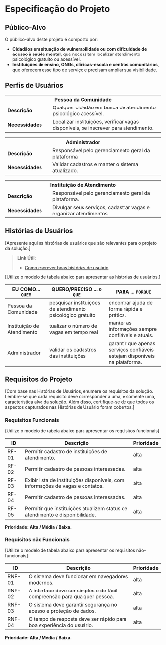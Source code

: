 # Especificação do Projeto

## Público-Alvo

O público-alvo deste projeto é composto por:

- **Cidadãos em situação de vulnerabilidade ou com dificuldade de acesso à saúde mental**, que necessitam localizar atendimento psicológico gratuito ou acessível.  
- **Instituições de ensino, ONGs, clínicas-escola e centros comunitários**, que oferecem esse tipo de serviço e precisam ampliar sua visibilidade.  

## Perfis de Usuários

<table>
<tbody>
<tr align=center>
<th colspan="2">Pessoa da Comunidade </th>
</tr>
<tr>
<td width="150px"><b>Descrição</b></td>
<td width="600px">Qualquer cidadão em busca de atendimento psicológico acessível.</td>
</tr>
<tr>
<td><b>Necessidades</b></td>
<td>Localizar instituições, verificar vagas disponíveis, se inscrever para atendimento.  </td>
</tr>
</tbody>
</table>

<table>
<tbody>
<tr align=center>
<th colspan="2">Administrador </th>
</tr>
<tr>
<td width="150px"><b>Descrição</b></td>
<td width="600px">Responsável pelo gerenciamento geral da plataforma</td>
</tr>
<tr>
<td><b>Necessidades</b></td>
<td>Validar cadastros e manter o sistema atualizado.</td>
</tr>  
</tbody>
</table>

<table>
<tbody>
<tr align=center>
<th colspan="2">Instituição de Atendimento  </th>
</tr>
<tr>
<td width="150px"><b>Descrição</b></td>
<td width="600px">Responsável pelo gerenciamento geral da plataforma.</td>
</tr>
<tr>
<td><b>Necessidades</b></td>
<td>Divulgar seus serviços, cadastrar vagas e organizar atendimentos. </td>
</tr>
</tbody>
</table>

## Histórias de Usuários

[Apresente aqui as histórias de usuários que são relevantes para o projeto da solução.]

> **Link Útil**:
> - [Como escrever boas histórias de usuário](https://medium.com/vertice/como-escrever-boas-users-stories-hist%C3%B3rias-de-usu%C3%A1rios-b29c75043fac)

[Utilize o modelo de tabela abaixo para apresentar as histórias de usuários.]

|EU COMO... `QUEM`         | QUERO/PRECISO ... `O QUE`                                  |PARA ... `PORQUE`                                                             |
|--------------------------|------------------------------------------------------------|------------------------------------------------------------------------------|
|Pessoa da Comunidade      | pesquisar instituições de atendimento psicológico gratuito | encontrar ajuda de forma rápida e prática.                                   |
|Instituição de Atendimento| tualizar o número de vagas em tempo real                   |manter as informações sempre confiáveis e atuais.                             |
|Administrador             |validar os cadastros das instituições                       | garantir que apenas serviços confiáveis estejam disponíveis na plataforma.   |


## Requisitos do Projeto

[Com base nas Histórias de Usuários, enumere os requisitos da solução. Lembre-se que cada requisito deve corresponder a uma, e somente uma, característica alvo da solução. Além disso, certifique-se de que todos os aspectos capturados nas Histórias de Usuário foram cobertos.]

### Requisitos Funcionais

[Utilize o modelo de tabela abaixo para apresentar os requisitos funcionais]

|ID    | Descrição                | Prioridade |
|-------|---------------------------------|----|
| RF-01 |      Permitir cadastro de instituições de atendimento.                        |  alta | 
| RF-02 |  Permitir cadastro de pessoas interessadas.                                   | alta  |
| RF-03 | Exibir lista de instituições disponíveis, com informações de vagas e contatos.| alta  |
| RF-04 |  Permitir cadastro de pessoas interessadas.                                   | alta  |
| RF-05| Permitir que instituições atualizem status de atendimento e disponibilidade.   | alta  |



**Prioridade: Alta / Média / Baixa.**

### Requisitos não Funcionais

[Utilize o modelo de tabela abaixo para apresentar os requisitos não-funcionais]

|ID      | Descrição               |Prioridade |
|--------|-------------------------|----|
| RNF-01 | O sistema deve funcionar em navegadores modernos.                          | alta  | 
| RNF-02 | A interface deve ser simples e de fácil compreensão para qualquer pessoa.  | alta  | 
| RNF-03 | O sistema deve garantir segurança no acesso e proteção de dados.           | alta  | 
| RNF-04 | O tempo de resposta deve ser rápido para boa experiência do usuário.       | alta  | 


**Prioridade: Alta / Média / Baixa.**
